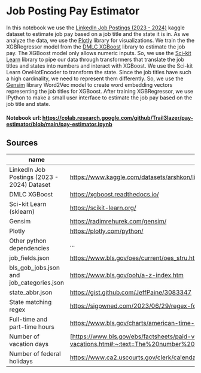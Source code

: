 # Job Posting Pay Estimator

In this notebook we use the [LinkedIn Job Postings (2023 - 2024)](https://www.kaggle.com/datasets/arshkon/linkedin-job-postings) kaggle dataset to estimate job pay based on a job title and the state it is in. As we analyze the data, we use the [Plotly](https://plotly.com/python/) library for visualizations. We train the the XGBRegressor model from the [DMLC XGBoost](https://xgboost.readthedocs.io/) library to estimate the job pay. The XGBoost model only allows numeric inputs. So, we use the [Sci-kit Learn](https://scikit-learn.org/) library to pipe our data through transformers that translate the job titles and states into numbers and interact with XGBoost. We use the Sci-kit Learn OneHotEncoder to transform the state. Since the job titles have such a high cardinality, we need to represent them differently. So, we use the [Gensim](https://radimrehurek.com/gensim/) library Word2Vec model to create word embedding vectors representing the job titles for XGBoost. After training XGBRegressor, we use IPython to make a small user interface to estimate the job pay based on the job title and state.

#### Notebook url: https://colab.research.google.com/github/Trail3lazer/pay-estimator/blob/main/pay-estimator.ipynb

## Sources

| name | url | modified |
| ---- | --- | -------- |
| LinkedIn Job Postings (2023 - 2024) Dataset | https://www.kaggle.com/datasets/arshkon/linkedin-job-postings | Y | 
| DMLC XGBoost | https://xgboost.readthedocs.io/ | N |
| Sci-kit Learn (sklearn) | https://scikit-learn.org/ | N |
| Gensim | https://radimrehurek.com/gensim/ | N |
| Plotly | https://plotly.com/python/ | N |
| Other python dependencies | ... | N |
| job_fields.json | https://www.bls.gov/oes/current/oes_stru.htm | Y |
| bls_gob_jobs.json and job_categories.json | https://www.bls.gov/ooh/a-z-index.htm | Y |
| state_abbr.json | https://gist.github.com/JeffPaine/3083347 | Y |
| State matching regex | https://sigpwned.com/2023/06/29/regex-for-50-us-states/ | Y |
| Full-time and part-time hours | https://www.bls.gov/charts/american-time-use/emp-by-ftpt-job-edu-h.htm | Y |
| Number of vacation days | [https://www.bls.gov/ebs/factsheets/paid-vacations](https://www.bls.gov/ebs/factsheets/paid-vacations.htm#:~:text=The%20number%20of%20vacation%20days,19%20days%20of%20paid%20vacation) | Y |
| Number of federal holidays | https://www.ca2.uscourts.gov/clerk/calendars/federal_holidays.html | Y |